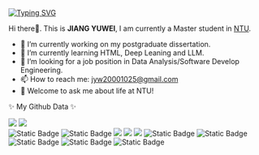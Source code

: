 <div align="left">
  <a href="https://git.io/typing-svg">
  <img src="https://readme-typing-svg.herokuapp.com?font=Fira+Code&pause=1000&width=435&lines=%E6%84%BF%E4%B9%98%E9%95%BF%E9%A3%8E%E7%A0%B4%E4%B8%87%E9%87%8C%E6%B5%AA%EF%BC%81" alt="Typing SVG" />
  </a>
</div>

Hi there👋. This is **JIANG YUWEI**, I am currently a Master student in [NTU](https://www.ntu.edu.sg/). 
- 🔭 I’m currently working on my postgraduate dissertation.
- 🌱 I’m currently learning HTML, Deep Leaning and LLM.
- 🤔 I’m looking for a job position in Data Analysis/Software Develop Engineering.
- 📫 How to reach me: jyw20001025@gmail.com
- 💬 Welcome to ask me about life at NTU!




✨ My Github Data ✨ 

<div align="left">
  <img src="https://github-readme-stats.vercel.app/api?username=jyw2000-jyw&show_icons=true&theme=transparent" /> 
  <img src="https://github-readme-stats.vercel.app/api/top-langs/?username=jyw2000-jyw&layout=compact&langs_count=6&text_color=000&icon_color=fff&theme=graywhite" />
</div>


<span > 
  <img alt="Static Badge" src="https://img.shields.io/badge/Vue-%2342b883?style=flat-square&logo=Vue&logoColor=%23fff"> 
  <img alt="Static Badge" src="https://img.shields.io/badge/TypeScript-%230072b3?style=flat-square&logo=TypeScript&logoColor=%23fff"> 
  <img src="https://img.shields.io/badge/-JavaScript-F7DF1E?style=flat-square&logo=javascript&logoColor=white" /> 
  <img src="https://img.shields.io/badge/-HTML5-E34F26?style=flat-square&logo=html5&logoColor=white" /> 
  <img src="https://img.shields.io/badge/-CSS3-1572B6?style=flat-square&logo=css3" /> 
  <img alt="Static Badge" src="https://img.shields.io/badge/Webpack-%230072b3?style=flat-square&logo=webpack&logoColor=%23fff"> 
  <img alt="Static Badge" src="https://img.shields.io/badge/Vite-%239a60fe?style=flat-square&logo=vite&logoColor=%23fff"> 
  <img alt="Static Badge" src="https://img.shields.io/badge/Sass-%23c66394?style=flat-square&logo=Sass&logoColor=%23fff"> 
  <img alt="Static Badge" src="https://img.shields.io/badge/Visual_Studio_Code-007ACC?style=flat-square&logo=Visual-Studio-Code&logoColor=white"> 
  <img alt="Static Badge" src="https://img.shields.io/badge/Git-F05032?style=flat-square&logo=Git&logoColor=white">  
</span>
